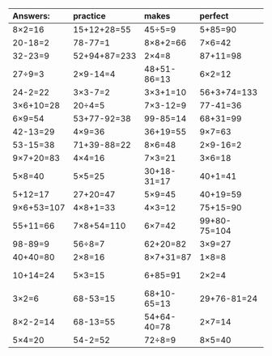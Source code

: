 | Answers: | practice | makes | perfect | ! |
| :--- | :--- | :--- | :--- | :--- |
| 8×2=16 | 15+12+28=55 | 45÷5=9 | 5+85=90 | 2×6-10=2 | 
| 20-18=2 | 78-77=1 | 8×8+2=66 | 7×6=42 | 3×7=21 | 
| 32-23=9 | 52+94+87=233 | 2×4=8 | 87+11=98 | 7×4=28 | 
| 27÷9=3 | 2×9-14=4 | 48+51-86=13 | 6×2=12 | 6×8=48 | 
| 24-2=22 | 3×3-7=2 | 3×3+1=10 | 56+3+74=133 | 6×3=18 | 
| 3×6+10=28 | 20÷4=5 | 7×3-12=9 | 77-41=36 | 16÷4=4 | 
| 6×9=54 | 53+77-92=38 | 99-85=14 | 68+31=99 | 8×4=32 | 
| 42-13=29 | 4×9=36 | 36+19=55 | 9×7=63 | 8×3=24 | 
| 53-15=38 | 71+39-88=22 | 8×6=48 | 2×9-16=2 | 4×8=32 | 
| 9×7+20=83 | 4×4=16 | 7×3=21 | 3×6=18 | 8×7=56 | 
| 5×8=40 | 5×5=25 | 30+18-31=17 | 40+1=41 | 26+34=60 | 
| 5+12=17 | 27+20=47 | 5×9=45 | 40+19=59 | 5+19=24 | 
| 9×6+53=107 | 4×8+1=33 | 4×3=12 | 75+15=90 | 9+89=98 | 
| 55+11=66 | 7×8+54=110 | 6×7=42 | 99+80-75=104 | 5×3-15=0 | 
| 98-89=9 | 56÷8=7 | 62+20=82 | 3×9=27 | 12÷3=4 | 
| 40+40=80 | 2×8=16 | 8×7+31=87 | 1×8=8 | 9×2+82=100 | 
| 10+14=24 | 5×3=15 | 6+85=91 | 2×2=4 | 13+27-21=19 | 
| 3×2=6 | 68-53=15 | 68+10-65=13 | 29+76-81=24 | 6×6=36 | 
| 8×2-2=14 | 68-13=55 | 54+64-40=78 | 2×7=14 | 4×6=24 | 
| 5×4=20 | 54-2=52 | 72÷8=9 | 8×5=40 | 3×5=15 | 
